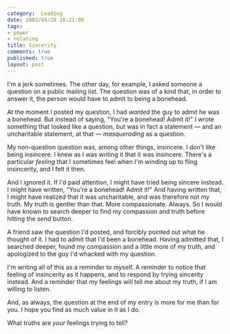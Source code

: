```yaml
--- 
category:  Leading
date: 2003/04/28 16:21:00
tags: 
- power
- relating
title: Sincerity
comments: true
published: true
layout: post
---
```


<p> I'm a jerk sometimes. The other day, for example, I asked someone a question on a public mailing list. The question was of a kind that, in order to answer it, the person would have to admit to being a bonehead. </p>
<p> At the moment I posted my question, I had <em>wanted</em> the guy to admit he was a bonehead. But instead of saying, "You're a bonehead!  Admit it!" I wrote something that looked like a question, but was in fact a statement — and an uncharitable statement, at that — <em>masquerading</em> as a question. </p>
<p> My non-question question was, among other things, insincere. I don't like being insincere. I knew as I was writing it that it was insincere. There's a particular <em>feeling</em> that I sometimes feel when I'm winding up to fling insincerity, and I felt it then. </p>
<p> And I ignored it. If I'd paid attention, I might have tried being sincere instead. I might have written, "You're a bonehead!  Admit it!" And having written that, I might have realized that it was uncharitable, and was therefore not my truth. My <em>truth</em> is gentler than that. More compassionate. Always. So I would have known to search deeper to find my compassion and truth before hitting the <em>send</em> button. </p>
<p> A friend saw the question I'd posted, and forcibly pointed out what he thought of it. I had to admit that I'd been a bonehead. Having admitted that, I searched deeper, found my compassion and a little more of my truth, and apologized to the guy I'd whacked with my question. </p>
<p> I'm writing all of this as a reminder to myself. A reminder to notice that feeling of insincerity as it happens, and to respond by trying sincerity instead. And a reminder that my feelings will tell me about my truth, if I am willing to listen. </p>
<p> And, as always, the question at the end of my entry is more for me than for you. I hope you find as much value in it as I do. </p>
<p> What truths are <em>your</em> feelings trying to tell? </p>
